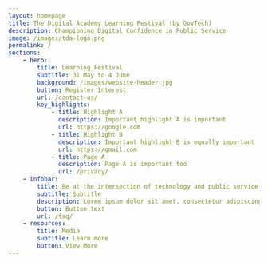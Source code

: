 ```yaml
---
layout: homepage
title: The Digital Academy Learning Festival (by GovTech)
description: Championing Digital Confidence in Public Service
image: /images/tda-logo.png
permalink: /
sections:
    - hero:
        title: Learning Festival
        subtitle: 31 May to 4 June
        background: /images/website-header.jpg
        button: Register Interest
        url: /contact-us/
        key_highlights:
            - title: Highlight A
              description: Important highlight A is important
              url: https://google.com
            - title: Highlight B
              description: Important highlight B is equally important
              url: https://gmail.com
            - title: Page A
              description: Page A is important too
              url: /privacy/
    - infobar:
        title: Be at the intersection of technology and public service
        subtitle: Subtitle
        description: Lorem ipsum dolor sit amet, consectetur adipiscing elit. Donec vehicula vel augue accumsan mattis. Nunc nec ultricies arcu, sed commodo elit. Quisque sapien libero, egestas id est ut, tincidunt iaculis mi. Sed sit amet tristique dolor, et fringilla dui. Nunc aliquet leo ex, at vehicula turpis fermentum vitae. Phasellus et efficitur eros. Vivamus convallis ex nunc, ac mattis erat auctor et. Mauris gravida non justo eu imperdiet. Aliquam condimentum et magna et varius. Ut porttitor magna nec nibh ornare bibendum. Vivamus eget urna volutpat, dignissim quam varius, fringilla nulla.
        button: Button text
        url: /faq/
    - resources:
        title: Media
        subtitle: Learn more
        button: View More
---
```


